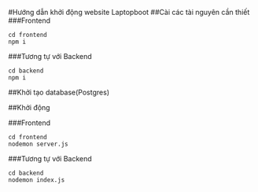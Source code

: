 #Hướng dẫn khởi động website Laptopboot
##Cài các tài nguyên cần thiết
###Frontend
```
cd frontend
npm i
```
###Tương tự với Backend
```
cd backend
npm i
```

##Khởi tạo database(Postgres)

##Khởi động

###Frontend
```
cd frontend
nodemon server.js
```
###Tương tự với Backend
```
cd backend
nodemon index.js

```